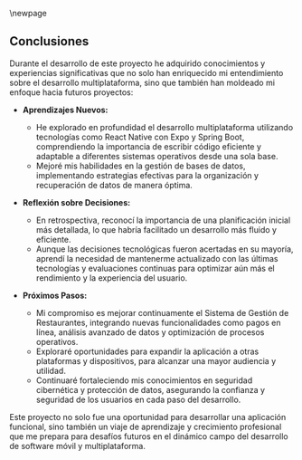 \newpage

## Conclusiones

Durante el desarrollo de este proyecto he adquirido conocimientos y experiencias significativas que no solo han 
enriquecido mi entendimiento sobre el desarrollo multiplataforma, sino que también han moldeado mi enfoque hacia futuros 
proyectos:

- **Aprendizajes Nuevos:**
    - He explorado en profundidad el desarrollo multiplataforma utilizando tecnologías como React Native con Expo y 
     Spring Boot, comprendiendo la importancia de escribir código eficiente y adaptable a diferentes sistemas operativos 
     desde una sola base.
    - Mejoré mis habilidades en la gestión de bases de datos, implementando estrategias efectivas para la organización 
     y recuperación de datos de manera óptima.
   
- **Reflexión sobre Decisiones:**
    - En retrospectiva, reconocí la importancia de una planificación inicial más detallada, lo que habría facilitado un 
      desarrollo más fluido y eficiente.
    - Aunque las decisiones tecnológicas fueron acertadas en su mayoría, aprendí la necesidad de mantenerme actualizado 
     con las últimas tecnologías y evaluaciones continuas para optimizar aún más el rendimiento y la experiencia del usuario.

- **Próximos Pasos:**
    - Mi compromiso es mejorar continuamente el Sistema de Gestión de Restaurantes, integrando nuevas funcionalidades 
      como pagos en línea, análisis avanzado de datos y optimización de procesos operativos.
    - Exploraré oportunidades para expandir la aplicación a otras plataformas y dispositivos, para alcanzar una mayor 
     audiencia y utilidad.
    - Continuaré fortaleciendo mis conocimientos en seguridad cibernética y protección de datos, asegurando la confianza
     y seguridad de los usuarios en cada paso del desarrollo.

Este proyecto no solo fue una oportunidad para desarrollar una aplicación funcional, sino también un viaje de 
aprendizaje y crecimiento profesional que me prepara para desafíos futuros en el dinámico campo del desarrollo de 
software móvil y multiplataforma.
